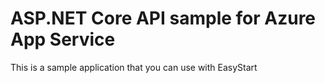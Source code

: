﻿---
languages:
- csharp
- aspx-csharp
page_type: sample
description: "This is a sample application that you can use to follow along with the Run a ASP.NET Core MVC App with CORS in Azure App Service."
products:
- azure
- aspnet-core
- azure-app-service
---

# ASP.NET Core API sample for Azure App Service
This is a sample application that you can use with EasyStart
